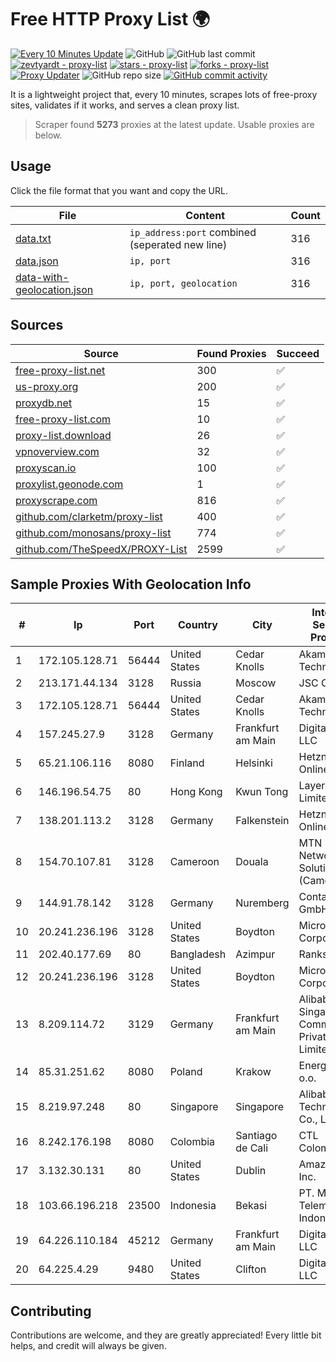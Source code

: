 
# Free HTTP Proxy List 🌍

[![Every 10 Minutes Update](https://github.com/mertguvencli/http-proxy-list/actions/workflows/main.yml/badge.svg?branch=main)](https://github.com/mertguvencli/http-proxy-list/actions/workflows/main.yml)
![GitHub](https://img.shields.io/github/license/mertguvencli/http-proxy-list)
![GitHub last commit](https://img.shields.io/github/last-commit/mertguvencli/http-proxy-list)
[![zevtyardt - proxy-list](https://img.shields.io/static/v1?label=zevtyardt&message=proxy-list&color=blue&logo=github)](https://github.com/zevtyardt/proxy-list "Go to GitHub repo")
[![stars - proxy-list](https://img.shields.io/github/stars/zevtyardt/proxy-list?style=social)](https://github.com/zevtyardt/proxy-list)
[![forks - proxy-list](https://img.shields.io/github/forks/zevtyardt/proxy-list?style=social)](https://github.com/zevtyardt/proxy-list)
[![Proxy Updater](https://github.com/zevtyardt/proxy-list/workflows/Proxy%20Updater/badge.svg)](https://github.com/zevtyardt/proxy-list/actions?query=workflow:"Proxy+Updater")
![GitHub repo size](https://img.shields.io/github/repo-size/zevtyardt/proxy-list)
[![GitHub commit activity](https://img.shields.io/github/commit-activity/m/zevtyardt/proxy-list?logo=commits)](https://github.com/zevtyardt/proxy-list/commits/main)

It is a lightweight project that, every 10 minutes, scrapes lots of free-proxy sites, validates if it works, and serves a clean proxy list.

> Scraper found **5273** proxies at the latest update. Usable proxies are below.

## Usage

Click the file format that you want and copy the URL.

|File|Content|Count|
|----|-------|-----|
|[data.txt](https://raw.githubusercontent.com/mertguvencli/http-proxy-list/main/proxy-list/data.txt)|`ip_address:port` combined (seperated new line)|316|
|[data.json](https://raw.githubusercontent.com/mertguvencli/http-proxy-list/main/proxy-list/data.json)|`ip, port`|316|
|[data-with-geolocation.json](https://raw.githubusercontent.com/mertguvencli/http-proxy-list/main/proxy-list/data-with-geolocation.json)|`ip, port, geolocation`|316|

## Sources

|Source|Found Proxies|Succeed|
|------|-------------|-------|
|[free-proxy-list.net](https://free-proxy-list.net)|300|✅|
|[us-proxy.org](https://www.us-proxy.org)|200|✅|
|[proxydb.net](http://proxydb.net)|15|✅|
|[free-proxy-list.com](https://free-proxy-list.com/?page=&port=&type%5B%5D=http&type%5B%5D=https&up_time=0&search=Search)|10|✅|
|[proxy-list.download](https://www.proxy-list.download/HTTP)|26|✅|
|[vpnoverview.com](https://vpnoverview.com/privacy/anonymous-browsing/free-proxy-servers)|32|✅|
|[proxyscan.io](https://www.proxyscan.io)|100|✅|
|[proxylist.geonode.com](https://proxylist.geonode.com/api/proxy-list?limit=300&page=1&sort_by=lastChecked&sort_type=desc&protocols=http,https)|1|✅|
|[proxyscrape.com](https://api.proxyscrape.com/v2/?request=displayproxies&protocol=http&timeout=10000&country=all&ssl=all&anonymity=all)|816|✅|
|[github.com/clarketm/proxy-list](https://raw.githubusercontent.com/clarketm/proxy-list/master/proxy-list-raw.txt)|400|✅|
|[github.com/monosans/proxy-list](https://raw.githubusercontent.com/monosans/proxy-list/main/proxies/http.txt)|774|✅|
|[github.com/TheSpeedX/PROXY-List](https://raw.githubusercontent.com/TheSpeedX/PROXY-List/master/http.txt)|2599|✅|


## Sample Proxies With Geolocation Info

|#|Ip|Port|Country|City|Internet Service Provider|
|-|--|----|-------|----|-------------------------|
|1|172.105.128.71|56444|United States|Cedar Knolls|Akamai Technologies|
|2|213.171.44.134|3128|Russia|Moscow|JSC Comcor|
|3|172.105.128.71|56444|United States|Cedar Knolls|Akamai Technologies|
|4|157.245.27.9|3128|Germany|Frankfurt am Main|DigitalOcean, LLC|
|5|65.21.106.116|8080|Finland|Helsinki|Hetzner Online GmbH|
|6|146.196.54.75|80|Hong Kong|Kwun Tong|Layerstack Limited|
|7|138.201.113.2|3128|Germany|Falkenstein|Hetzner Online GmbH|
|8|154.70.107.81|3128|Cameroon|Douala|MTN Network Solutions (Cameroon)|
|9|144.91.78.142|3128|Germany|Nuremberg|Contabo GmbH|
|10|20.241.236.196|3128|United States|Boydton|Microsoft Corporation|
|11|202.40.177.69|80|Bangladesh|Azimpur|Ranks ITT|
|12|20.241.236.196|3128|United States|Boydton|Microsoft Corporation|
|13|8.209.114.72|3129|Germany|Frankfurt am Main|Alibaba.com Singapore E-Commerce Private Limited|
|14|85.31.251.62|8080|Poland|Krakow|Energit Sp. z o.o.|
|15|8.219.97.248|80|Singapore|Singapore|Alibaba (US) Technology Co., Ltd.|
|16|8.242.176.198|8080|Colombia|Santiago de Cali|CTL Colombia|
|17|3.132.30.131|80|United States|Dublin|Amazon.com, Inc.|
|18|103.66.196.218|23500|Indonesia|Bekasi|PT. Mora Telematika Indonesia|
|19|64.226.110.184|45212|Germany|Frankfurt am Main|DigitalOcean, LLC|
|20|64.225.4.29|9480|United States|Clifton|DigitalOcean, LLC|



## Contributing

Contributions are welcome, and they are greatly appreciated! Every
little bit helps, and credit will always be given.

